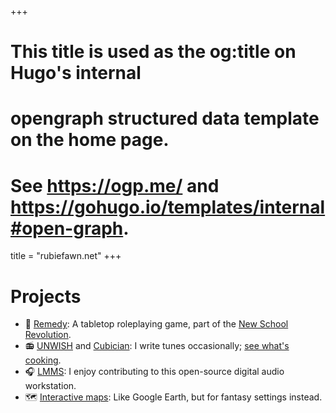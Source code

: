 +++
# This title is used as the og:title on Hugo's internal
# opengraph structured data template on the home page.
# See https://ogp.me/ and https://gohugo.io/templates/internal#open-graph.
title = "rubiefawn.net"
+++

# Projects

- 🎲 [Remedy](https://remedy.neonfable.com): A tabletop roleplaying game, part of the [New School Revolution](https://boneboxchant.wordpress.com/2019/12/21/nsr/).
- 📻 [UNWISH](https://www.youtube.com/@UNWISH) and [Cubician](https://soundcloud.com/cubician): I write tunes occasionally; [see what's cooking](https://sketches.frogify.net).
- 🎧 [LMMS](https://github.com/LMMS/lmms): I enjoy contributing to this open-source digital audio workstation.
- 🗺️ [Interactive maps](https://map.neonfable.com): Like Google Earth, but for fantasy settings instead.
